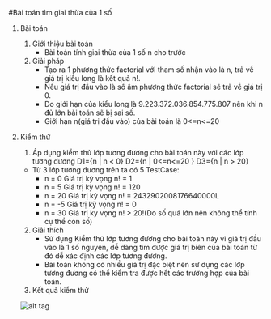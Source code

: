 #Bài toán tìm giai thừa của 1 số

1. Bài toán
	1. Giới thiệu bài toán
		- Bài toán tính giai thừa của 1 số n cho trước
	2. Giải pháp
		- Tạo ra 1 phương thức factorial với tham số nhận vào là n, trả về giá trị kiểu long là kết quả n!.
		- Nếu giá trị đầu vào là số âm phương thức factorial sẽ trả về giá trị 0.
		- Do giới hạn của kiểu long là 9.223.372.036.854.775.807 nên khi n đủ lớn bài toán sẽ bị sai số.
		- Giới hạn n(giá trị đầu vào) của bài toán là 0<=n<=20		
2. Kiểm thử
	1. Áp dụng kiểm thử lớp tương đương cho bài toán này với các lớp tương đương
	D1={n | n < 0}
	D2={n | 0<=n<=20 }
	D3={n | n > 20}

	 - Từ 3 lớp tương đương trên ta có 5 TestCase:
		+ n = 0 Giá trị kỳ vọng n! = 1
		+ n = 5 Giá trị kỳ vọng n! = 120
		+ n = 20 Giá trị kỳ vọng n! = 2432902008176640000L
		+ n = -5 Giá trị kỳ vọng n! = 0
		+ n = 30 Giá trị ky vọng n! > 20!(Do số quá lớn nên không thể tính cụ thể con số)
	2. Giải thích
		- Sử dụng Kiểm thử lớp tương đương cho bài toán này vì giá trị đầu vào là 1 số nguyên, dễ dàng tìm được giá trị biên của bài toán từ đó dễ xác định các lớp tương đương.
		- Bài toán không có nhiều giá trị đặc biệt nên sử dụng các lớp tương đương có thể kiểm tra được hết các trường hợp của bài toán.
	3. Kết quả kiểm thử
	
	![alt tag](https://github.com/longdt03/int3117-2016/blob/master/DangThanhLong/BT1/TestResult.PNG)